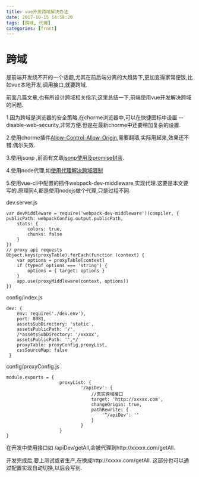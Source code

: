 ```yaml
---
title: vue开发跨域解决办法
date: 2017-10-15 14:58:20
tags: [跨域, 代理] 
categories: [front]
---
```

# 跨域

是前端开发绕不开的一个话题,尤其在前后端分离的大趋势下,更加变得家常便饭,比如vue本地开发,调用接口,就要跨域.

前面几篇文章,也有所设计跨域相关指示,这里总结一下,前端使用vue开发解决跨域的问题.

1.因为跨域是浏览器的安全策略,在chorme浏览器中,可以在快捷图标中设置 --disable-web-security,非常方便.但是在最新chorme中还要稍加复杂的设置.
<!--more-->
2.使用chorme插件[Allow-Control-Allow-Origin](https://chrome.google.com/webstore/detail/allow-control-allow-origi/nlfbmbojpeacfghkpbjhddihlkkiljbi?utm_source=chrome-app-launcher-info-dialog),需要翻墙,实际用起来,效果还不错.偶尔失效.

3.使用jsonp ,前面有文章[jsonp使用及promise封装](https://killerlei.github.io./2017/10/05/jsonp%E4%BD%BF%E7%94%A8%E5%8F%8Apromise%E5%B0%81%E8%A3%85/).

4.使用node代理,如[使用代理解决跨域限制](https://killerlei.github.io./2017/10/06/%E4%BD%BF%E7%94%A8%E4%BB%A3%E7%90%86%E8%A7%A3%E5%86%B3%E8%B7%A8%E5%9F%9F%E9%99%90%E5%88%B6/)

5.使用vue-cli中配置的插件webpack-dev-middleware,实现代理.这要是本文要写的.原理同4,都是使用nodejs做个代理,只是过程不同.

dev.server.js

    var devMiddleware = require('webpack-dev-middleware')(compiler, {
    publicPath: webpackConfig.output.publicPath,
        stats: {
            colors: true,
            chunks: false
        }
    })
    // proxy api requests
    Object.keys(proxyTable).forEach(function (context) {
        var options = proxyTable[context]
        if (typeof options === 'string') {
            options = { target: options }
        }
        app.use(proxyMiddleware(context, options))
    })

config/index.js

    dev: {
        env: require('./dev.env'),
        port: 8081,
        assetsSubDirectory: 'static',
        assetsPublicPath: '/',
        /*assetsSubDirectory: '/xxxxx',
        assetsPublicPath: '',*/
        proxyTable: proxyConfig.proxyList,
        cssSourceMap: false
     }

config/proxyConfig.js

    module.exports = {
                        proxyList: {
                                '/apiDev': {
                                    //真实跨域接口
                                    target: 'http://xxxxx.com',
                                    changeOrigin: true,
                                    pathRewrite: {
                                        '^/apiDev': ''
                                    }
                                }
                        }
    }
在开发中使用接口如 /apiDev/getAll,会被代理到http://xxxxx.com/getAll.

开发完成后,要上测试或者生产,在换成http://xxxxx.com/getAll. 这部分也可以通过配置实现自动切换,以后会写到.